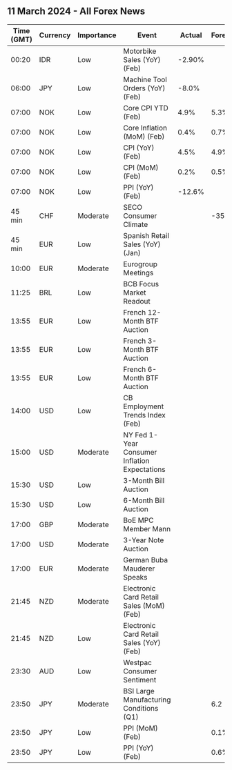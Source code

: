 ## 11 March 2024 - All Forex News

| Time (GMT) | Currency | Importance | Event | Actual | Forecast | Previous |
|------|----------|------------|-------|--------|----------|----------|
| 00:20 | IDR | Low | Motorbike Sales (YoY) (Feb) | -2.90% |  | -3.70% |
| 06:00 | JPY | Low | Machine Tool Orders (YoY) (Feb) | -8.0% |  | -14.1% |
| 07:00 | NOK | Low | Core CPI YTD (Feb) | 4.9% | 5.3% | 5.3% |
| 07:00 | NOK | Low | Core Inflation (MoM) (Feb) | 0.4% | 0.7% | 0.0% |
| 07:00 | NOK | Low | CPI (YoY) (Feb) | 4.5% | 4.9% | 4.7% |
| 07:00 | NOK | Low | CPI (MoM) (Feb) | 0.2% | 0.5% | 0.1% |
| 07:00 | NOK | Low | PPI (YoY) (Feb) | -12.6% |  | -12.9% |
| 45 min | CHF | Moderate | SECO Consumer Climate |  | -35 | -26 |
| 45 min | EUR | Low | Spanish Retail Sales (YoY) (Jan) |  |  | 3.1% |
| 10:00 | EUR | Moderate | Eurogroup Meetings |  |  |  |
| 11:25 | BRL | Low | BCB Focus Market Readout |  |  |  |
| 13:55 | EUR | Low | French 12-Month BTF Auction |  |  | 3.507% |
| 13:55 | EUR | Low | French 3-Month BTF Auction |  |  | 3.860% |
| 13:55 | EUR | Low | French 6-Month BTF Auction |  |  | 3.792% |
| 14:00 | USD | Low | CB Employment Trends Index (Feb) |  |  | 113.71 |
| 15:00 | USD | Moderate | NY Fed 1-Year Consumer Inflation Expectations |  |  | 3.00% |
| 15:30 | USD | Low | 3-Month Bill Auction |  |  | 5.240% |
| 15:30 | USD | Low | 6-Month Bill Auction |  |  | 5.105% |
| 17:00 | GBP | Moderate | BoE MPC Member Mann |  |  |  |
| 17:00 | USD | Moderate | 3-Year Note Auction |  |  | 4.169% |
| 17:00 | EUR | Moderate | German Buba Mauderer Speaks |  |  |  |
| 21:45 | NZD | Moderate | Electronic Card Retail Sales (MoM) (Feb) |  |  | 1.7% |
| 21:45 | NZD | Low | Electronic Card Retail Sales (YoY) (Feb) |  |  | 1.6% |
| 23:30 | AUD | Low | Westpac Consumer Sentiment |  |  |  |
| 23:50 | JPY | Moderate | BSI Large Manufacturing Conditions (Q1) |  | 6.2 | 5.7 |
| 23:50 | JPY | Low | PPI (MoM) (Feb) |  | 0.1% | 0.0% |
| 23:50 | JPY | Low | PPI (YoY) (Feb) |  | 0.6% | 0.2% |
